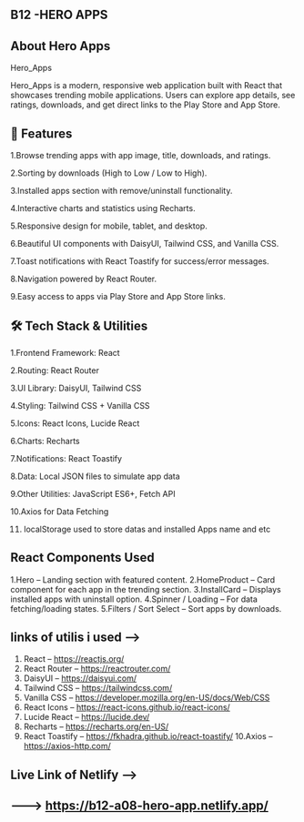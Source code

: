 ## B12 -HERO APPS 

## About Hero Apps
Hero_Apps

Hero_Apps is a modern, responsive web application built with React that showcases trending mobile applications. Users can explore app details, see ratings, downloads, and get direct links to the Play Store and App Store.

## 📌 Features

1.Browse trending apps with app image, title, downloads, and ratings.

2.Sorting by downloads (High to Low / Low to High).

3.Installed apps section with remove/uninstall functionality.

4.Interactive charts and statistics using Recharts.

5.Responsive design for mobile, tablet, and desktop.

6.Beautiful UI components with DaisyUI, Tailwind CSS, and Vanilla CSS.

7.Toast notifications with React Toastify for success/error messages.

8.Navigation powered by React Router.

9.Easy access to apps via Play Store and App Store links.


## 🛠️ Tech Stack & Utilities
1.Frontend Framework: React

2.Routing: React Router

3.UI Library: DaisyUI, Tailwind CSS

4.Styling: Tailwind CSS + Vanilla CSS

5.Icons: React Icons, Lucide React

6.Charts: Recharts

7.Notifications: React Toastify

8.Data: Local JSON files to simulate app data

9.Other Utilities: JavaScript ES6+, Fetch API

10.Axios for Data Fetching 

11. localStorage used to store datas and installed Apps name and etc 


## React Components Used

1.Hero – Landing section with featured content.
2.HomeProduct – Card component for each app in the trending section.
3.InstallCard – Displays installed apps with uninstall option.
4.Spinner / Loading – For data fetching/loading states.
5.Filters / Sort Select – Sort apps by downloads.


## links of utilis i used -->
1. React – https://reactjs.org/
2. React Router – https://reactrouter.com/
3. DaisyUI – https://daisyui.com/
4. Tailwind CSS – https://tailwindcss.com/
5. Vanilla CSS – https://developer.mozilla.org/en-US/docs/Web/CSS
6. React Icons – https://react-icons.github.io/react-icons/
7. Lucide React – https://lucide.dev/
8. Recharts – https://recharts.org/en-US/
9. React Toastify – https://fkhadra.github.io/react-toastify/
10.Axios – https://axios-http.com/


## Live Link of Netlify -->
## ---> https://b12-a08-hero-app.netlify.app/

